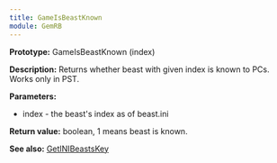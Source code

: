 ```yaml
---
title: GameIsBeastKnown
module: GemRB
---
```


**Prototype:** GameIsBeastKnown (index)

**Description:** Returns whether beast with given index is known to PCs. 
Works only in PST.

**Parameters:**
  * index - the beast's index as of beast.ini

**Return value:** boolean, 1 means beast is known.

**See also:** [GetINIBeastsKey](GetINIBeastsKey.md)

